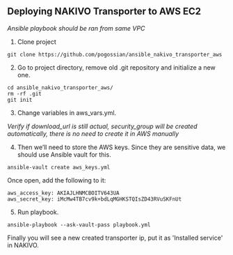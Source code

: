 ## Deploying NAKIVO  Transporter to AWS EC2

*Ansible playbook should be ran from same VPC*


1) Clone project

```
git clone https://github.com/pogossian/ansible_nakivo_transporter_aws
```

2) Go to project directory, remove old .git repository and initialize a new one.

```
cd ansible_nakivo_transporter_aws/
rm -rf .git
git init
```

3) Change variables in aws_vars.yml.

  *Verify if download_url is still actual, security_group will be created
  automatically, there is no need to create it in AWS manually*


4) Then we’ll need to store the AWS keys. Since they are sensitive data,
we should use Ansible vault for this.

```
ansible-vault create aws_keys.yml
```

Once open, add the following to it:

```
aws_access_key: AKIAJLHNMCBOITV643UA
aws_secret_key: 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
```

5) Run playbook.

```
ansible-playbook --ask-vault-pass playbook.yml
```


Finally you will see a new created transporter ip, put it as
'Installed service' in NAKIVO.
